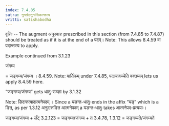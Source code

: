 ```yaml
---
index: 7.4.85
sutra: नुगतोऽनुनासिकान्तस्य
vritti: satishabodha
---
```



वृत्तिः -- The augment अनुस्वारः prescribed in this section (from 7.4.85 to 7.4.87) should be treated as if it is at the end of a पदम्। Note: This allows 8.4.59 वा पदान्तस्य to apply.


Example continued from 3.1.23


जंगम्य

= जङ्गम्य/जंगम्य । 8.4.59. Note: वार्तिकम् under 7.4.85, पदान्तवच्चेति वक्तव्यम् lets us apply 8.4.59 here.


“जङ्गम्य/जंगम्य” gets धातु-सञ्ज्ञा by 3.1.32


Note: ङिदन्तत्वादात्मनेपदम् । Since a यङन्त-धातुः ends in the affix “यङ्” which is a ङित्, as per 1.3.12 अनुदात्तङित आत्मनेपदम् a यङन्त-धातुः takes आत्मनेपद-प्रत्ययाः।

जङ्गम्य/जंगम्य + लँट् 3.2.123 = जङ्गम्य/जंगम्य + त 3.4.78, 1.3.12 = जङ्गम्यते/जंगम्यते

